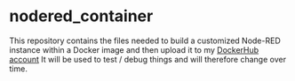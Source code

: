 # nodered_container

This repository contains the files needed to build a customized Node-RED instance within a Docker image and then upload it to my [DockerHub account](https://hub.docker.com/r/ekstrom/nodered_container)
It will be used to test / debug things and will therefore change over time.

